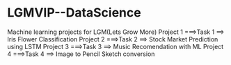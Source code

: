 # LGMVIP--DataScience
Machine learning projects for LGM(Lets Grow More)
Project 1 ===>Task 1 ==> Iris Flower Classification
Project 2 ===>Task 2 ==> Stock Market Prediction using LSTM
Project 3 ===>Task 3 ==> Music Recomendation with ML
Project 4 ===>Task 4 ==> Image to Pencil Sketch conversion 
